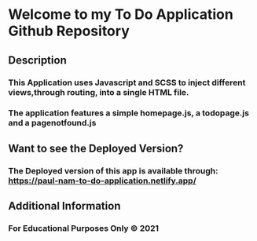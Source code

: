 # Welcome to my To Do Application Github Repository

## Description
### This Application uses Javascript and SCSS to inject different views,through routing, into a single HTML file. 
### The application features a simple homepage.js, a todopage.js and a pagenotfound.js

## Want to see the Deployed Version?
### The Deployed version of this app is available through: https://paul-nam-to-do-application.netlify.app/

## Additional Information
### For Educational Purposes Only &copy; 2021

